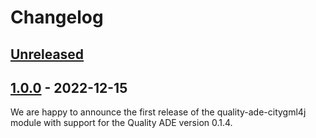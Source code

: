 # Changelog

## [Unreleased]

## [1.0.0] - 2022-12-15
We are happy to announce the first release of the quality-ade-citygml4j module with support for the
Quality ADE version 0.1.4.

[Unreleased]: https://github.com/citygml4j/quality-ade-citygml4j/v1.0.0..HEAD
[1.0.0]: https://github.com/citygml4j/quality-ade-citygml4j/tags/v1.0.0